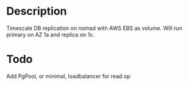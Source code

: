 # Description
Timescale DB replication on nomad with AWS EBS as volume. Will run primary on AZ 1a and replica on 1c.

# Todo
Add PgPool, or minimal, loadbalancer for read op